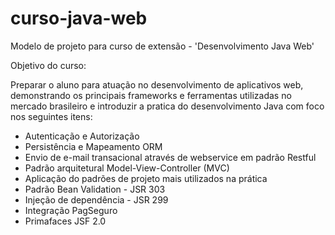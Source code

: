 # curso-java-web
Modelo de projeto para curso de extensão - 'Desenvolvimento Java Web'

Objetivo do curso:

Preparar o aluno para atuação no desenvolvimento de aplicativos web, demonstrando os principais 
frameworks e ferramentas utilizadas no mercado brasileiro e introduzir a pratica do desenvolvimento 
Java com foco nos seguintes itens:

* Autenticação e Autorização
* Persistência e Mapeamento ORM 
* Envio de e-mail transacional através de webservice em padrão Restful
* Padrão arquitetural Model-View-Controller (MVC)
* Aplicação do padrões de projeto mais utilizados na prática
* Padrão Bean Validation - JSR 303
* Injeção de dependência - JSR 299
* Integração PagSeguro
* Primafaces JSF 2.0
